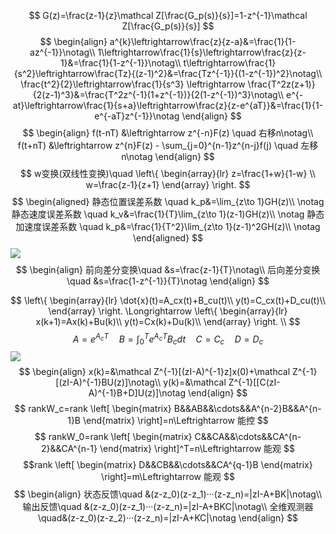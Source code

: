 $$
G(z)=\frac{z-1}{z}\mathcal Z[\frac{G_p(s)}{s}]=1-z^{-1}\mathcal Z[\frac{G_p(s)}{s}]
$$
$$
\begin{align}
a^{k}\leftrightarrow\frac{z}{z-a}&=\frac{1}{1-az^{-1}}\notag\\
    1\leftrightarrow\frac{1}{s}\leftrightarrow\frac{z}{z-1}&=\frac{1}{1-z^{-1}}\notag\\
    t\leftrightarrow\frac{1}{s^2}\leftrightarrow\frac{Tz}{(z-1)^2}&=\frac{Tz^{-1}}{(1-z^{-1})^2}\notag\\
    \frac{t^2}{2}\leftrightarrow\frac{1}{s^3} \leftrightarrow \frac{T^2z(z+1)}{2(z-1)^3}&=\frac{T^2z^{-1}(1+z^{-1})}{2(1-z^{-1})^3}\notag\\
    e^{-at}\leftrightarrow\frac{1}{s+a}\leftrightarrow\frac{z}{z-e^{aT}}&=\frac{1}{1-e^{-aT}z^{-1}}\notag   
\end{align}
$$
$$
\begin{align}
f(t-nT) &\leftrightarrow z^{-n}F(z) \quad 右移n\notag\\
f(t+nT) &\leftrightarrow z^{n}F(z) - \sum_{j=0}^{n-1}z^{n-j}f(j) \quad 左移n\notag
\end{align}
$$
$$
w变换(双线性变换)\quad
\left\{  
             \begin{array}{lr}  
            z=\frac{1+w}{1-w}   \\  
            w=\frac{z-1}{z+1}  
             \end{array}  
\right.  
$$
$$
	\begin{aligned}
		静态位置误差系数 \quad k_p&=\lim_{z\to 1}GH(z)\\ \notag
		静态速度误差系数 \quad k_v&=\frac{1}{T}\lim_{z\to 1}(z-1)GH(z)\\ \notag
		静态加速度误差系数 \quad k_p&=\frac{1}{T^2}\lim_{z\to 1}(z-1)^2GH(z)\\ \notag
	\end{aligned}
$$
![](img/4_2.png)
$$
\begin{align}
前向差分变换\quad &s=\frac{z-1}{T}\notag\\
后向差分变换\quad &s=\frac{1-z^{-1}}{T}\notag
\end{align}
$$

$$
\left\{  
\begin{array}{lr}  
	\dot{x}(t)=A_cx(t)+B_cu(t)\\
	y(t)=C_cx(t)+D_cu(t)\\   
\end{array}      
\right.  
\Longrightarrow
\left\{  
\begin{array}{lr}  
	x(k+1)=Ax(k)+Bu(k)\\
	y(t)=Cx(k)+Du(k)\\  
\end{array}      
\right. \\
$$
$$
A=e^{A_cT}\quad B=\int_0^Te^{A_cT}B_cdt\quad C=C_c\quad D=D_c
$$
![](img/10_1.png)
$$
\begin{align}
    x(k)=&\mathcal Z^{-1}[(zI-A)^{-1}z]x(0)+\mathcal Z^{-1}[(zI-A)^{-1}BU(z)]\notag\\
    y(k)=&\mathcal Z^{-1}[[C(zI-A)^{-1}B+D]U(z)]\notag
\end{align}
$$
$$
rankW_c=rank
\left[
\begin{matrix}
    B&&AB&&\cdots&&A^{n-2}B&&A^{n-1}B
\end{matrix}
\right]=n\Leftrightarrow 能控
$$
$$
rankW_0=rank
\left[
\begin{matrix}
    C&&CA&&\cdots&&CA^{n-2}&&CA^{n-1}
\end{matrix}
\right]^T=n\Leftrightarrow 能观
$$
$$rank
\left[
\begin{matrix}
    D&&CB&&\cdots&&CA^{q-1}B
\end{matrix}
\right]=m\Leftrightarrow 能观
$$
$$
\begin{align}
    状态反馈\quad &(z-z_0)(z-z_1)···(z-z_n)=|zI-A+BK|\notag\\
    输出反馈\quad &(z-z_0)(z-z_1)···(z-z_n)=|zI-A+BKC|\notag\\
    全维观测器\quad&(z-z_0)(z-z_2)···(z-z_n)=|zI-A+KC|\notag
\end{align}
$$
